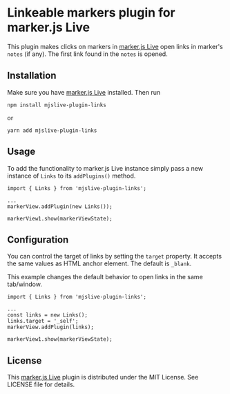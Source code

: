 # Linkeable markers plugin for marker.js Live

This plugin makes clicks on markers in [marker.js Live] open links in marker's `notes` (if any). The first link found in the `notes` is opened.

## Installation

Make sure you have [marker.js Live] installed. Then run

```
npm install mjslive-plugin-links
```

or 

```
yarn add mjslive-plugin-links
```

## Usage

To add the functionality to marker.js Live instance simply pass a new instance of `Links` to its `addPlugins()` method.

```
import { Links } from 'mjslive-plugin-links';

...
markerView.addPlugin(new Links());

markerView1.show(markerViewState);

```

## Configuration

You can control the target of links by setting the `target` property. 
It accepts the same values as HTML anchor element. The default is `_blank`.

This example changes the default behavior to open links in the same tab/window.

```
import { Links } from 'mjslive-plugin-links';

...
const links = new Links();
links.target = '_self';
markerView.addPlugin(links);

markerView1.show(markerViewState);

```

## License

This [marker.js Live] plugin is distributed under the MIT License. See LICENSE file for details.

[marker.js Live]: https://markerjs.com/products/markerjs-live